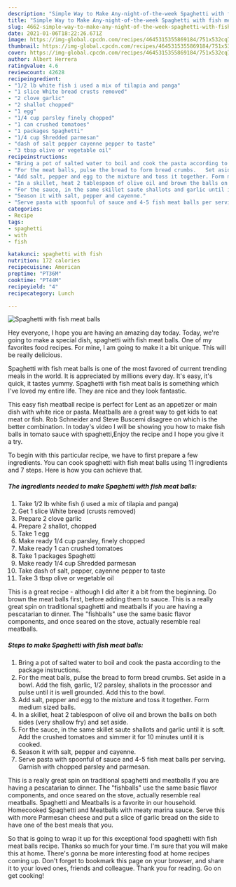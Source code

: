 ```yaml
---
description: "Simple Way to Make Any-night-of-the-week Spaghetti with fish meat balls"
title: "Simple Way to Make Any-night-of-the-week Spaghetti with fish meat balls"
slug: 4662-simple-way-to-make-any-night-of-the-week-spaghetti-with-fish-meat-balls
date: 2021-01-06T18:22:26.671Z
image: https://img-global.cpcdn.com/recipes/4645315355869184/751x532cq70/spaghetti-with-fish-meat-balls-recipe-main-photo.jpg
thumbnail: https://img-global.cpcdn.com/recipes/4645315355869184/751x532cq70/spaghetti-with-fish-meat-balls-recipe-main-photo.jpg
cover: https://img-global.cpcdn.com/recipes/4645315355869184/751x532cq70/spaghetti-with-fish-meat-balls-recipe-main-photo.jpg
author: Albert Herrera
ratingvalue: 4.6
reviewcount: 42628
recipeingredient:
- "1/2 lb white fish i used a mix of tilapia and panga"
- "1 slice White bread crusts removed"
- "2 clove garlic"
- "2 shallot chopped"
- "1 egg"
- "1/4 cup parsley finely chopped"
- "1 can crushed tomatoes"
- "1 packages Spaghetti"
- "1/4 cup Shredded parmesan"
- "dash of salt pepper cayenne pepper to taste"
- "3 tbsp olive or vegetable oil"
recipeinstructions:
- "Bring a pot of salted water to boil and cook the pasta according to the package instructions."
- "For the meat balls, pulse the bread to form bread crumbs.   Set aside in a bowl. Add the fish, garlic, 1/2 parsley, shallots in the processor and pulse until it is well grounded. Add this to the bowl."
- "Add salt, pepper and egg to the mixture and toss it together. Form medium sized balls."
- "In a skillet, heat 2 tablespoon of olive oil and brown the balls on both sides (very shallow fry) and set aside."
- "For the sauce, in the same skillet saute shallots and garlic until it is soft. Add the crushed tomatoes and simmer it for 10 minutes until it is cooked."
- "Season it with salt, pepper and cayenne."
- "Serve pasta with spoonful of sauce and 4-5 fish meat balls per serving. Garnish with chopped parsley and parmesan."
categories:
- Recipe
tags:
- spaghetti
- with
- fish

katakunci: spaghetti with fish 
nutrition: 172 calories
recipecuisine: American
preptime: "PT36M"
cooktime: "PT44M"
recipeyield: "4"
recipecategory: Lunch

---
```



![Spaghetti with fish meat balls](https://img-global.cpcdn.com/recipes/4645315355869184/751x532cq70/spaghetti-with-fish-meat-balls-recipe-main-photo.jpg)

Hey everyone, I hope you are having an amazing day today. Today, we're going to make a special dish, spaghetti with fish meat balls. One of my favorites food recipes. For mine, I am going to make it a bit unique. This will be really delicious.

Spaghetti with fish meat balls is one of the most favored of current trending meals in the world. It is appreciated by millions every day. It's easy, it's quick, it tastes yummy. Spaghetti with fish meat balls is something which I've loved my entire life. They are nice and they look fantastic.

This easy fish meatball recipe is perfect for Lent as an appetizer or main dish with white rice or pasta. Meatballs are a great way to get kids to eat meat or fish. Rob Schneider and Steve Buscemi disagree on which is the better combination. In today&#39;s video I will be showing you how to make fish balls in tomato sauce with spaghetti,Enjoy the recipe and I hope you give it a try.


To begin with this particular recipe, we have to first prepare a few ingredients. You can cook spaghetti with fish meat balls using 11 ingredients and 7 steps. Here is how you can achieve that.

<!--inarticleads1-->

##### The ingredients needed to make Spaghetti with fish meat balls:

1. Take 1/2 lb white fish (i used a mix of tilapia and panga)
1. Get 1 slice White bread (crusts removed)
1. Prepare 2 clove garlic
1. Prepare 2 shallot, chopped
1. Take 1 egg
1. Make ready 1/4 cup parsley, finely chopped
1. Make ready 1 can crushed tomatoes
1. Take 1 packages Spaghetti
1. Make ready 1/4 cup Shredded parmesan
1. Take dash of salt, pepper, cayenne pepper to taste
1. Take 3 tbsp olive or vegetable oil


This is a great recipe - although I did alter it a bit from the beginning. Do brown the meat balls first, before adding them to sauce. This is a really great spin on traditional spaghetti and meatballs if you are having a pescatarian to dinner. The &#34;fishballs&#34; use the same basic flavor components, and once seared on the stove, actually resemble real meatballs. 

<!--inarticleads2-->

##### Steps to make Spaghetti with fish meat balls:

1. Bring a pot of salted water to boil and cook the pasta according to the package instructions.
1. For the meat balls, pulse the bread to form bread crumbs.   Set aside in a bowl. Add the fish, garlic, 1/2 parsley, shallots in the processor and pulse until it is well grounded. Add this to the bowl.
1. Add salt, pepper and egg to the mixture and toss it together. Form medium sized balls.
1. In a skillet, heat 2 tablespoon of olive oil and brown the balls on both sides (very shallow fry) and set aside.
1. For the sauce, in the same skillet saute shallots and garlic until it is soft. Add the crushed tomatoes and simmer it for 10 minutes until it is cooked.
1. Season it with salt, pepper and cayenne.
1. Serve pasta with spoonful of sauce and 4-5 fish meat balls per serving. Garnish with chopped parsley and parmesan.


This is a really great spin on traditional spaghetti and meatballs if you are having a pescatarian to dinner. The &#34;fishballs&#34; use the same basic flavor components, and once seared on the stove, actually resemble real meatballs. Spaghetti and Meatballs is a favorite in our household. Homecooked Spaghetti and Meatballs with meaty marina sauce. Serve this with more Parmesan cheese and put a slice of garlic bread on the side to have one of the best meals that you. 

So that is going to wrap it up for this exceptional food spaghetti with fish meat balls recipe. Thanks so much for your time. I'm sure that you will make this at home. There's gonna be more interesting food at home recipes coming up. Don't forget to bookmark this page on your browser, and share it to your loved ones, friends and colleague. Thank you for reading. Go on get cooking!
